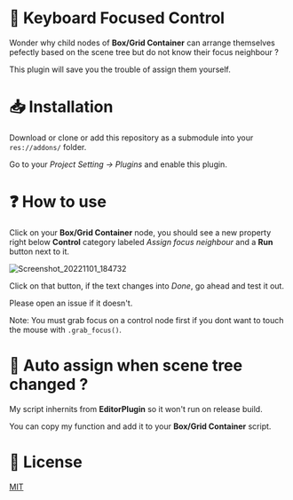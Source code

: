 
# 🤖 Keyboard Focused Control
Wonder why child nodes of __Box/Grid Container__ can arrange themselves pefectly based on the scene tree but do not know their focus neighbour ?

This plugin will save you the trouble of assign them yourself.

# 📥 Installation
Download or clone or add this repository as a submodule into your `res://addons/` folder.

Go to your _Project Setting -> Plugins_ and enable this plugin.

# ❓ How to use
Click on your __Box/Grid Container__ node, you should see a new property right below __Control__ category labeled _Assign focus neighbour_ and a __Run__ button next to it.

![Screenshot_20221101_184732](https://user-images.githubusercontent.com/68549456/199259585-0986f088-7703-480d-85df-7918542956a0.jpg)

Click on that button, if the text changes into _Done_, go ahead and test it out.

Please open an issue if it doesn't.

Note: You must grab focus on a control node first if you dont want to touch the mouse with `.grab_focus()`.

# 🤖 Auto assign when scene tree changed ?
My script inhernits from __EditorPlugin__ so it won't run on release build.

You can copy my function and add it to your __Box/Grid Container__ script.

# 📜 License
[MIT](https://choosealicense.com/licenses/mit/)
